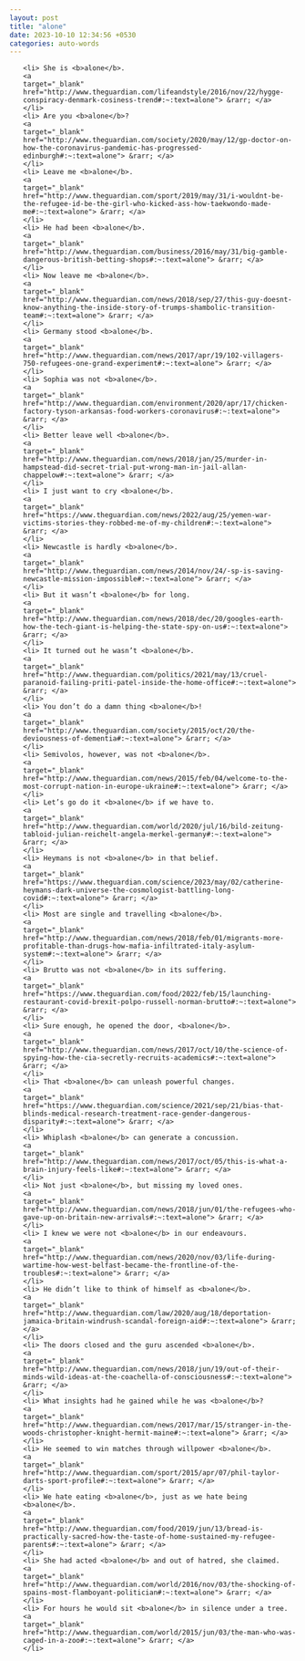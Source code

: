 ```yaml
---
layout: post
title: "alone"
date: 2023-10-10 12:34:56 +0530
categories: auto-words
---
```

<ol>

    <li> She is <b>alone</b>.
    <a 
    target="_blank" 
    href="http://www.theguardian.com/lifeandstyle/2016/nov/22/hygge-conspiracy-denmark-cosiness-trend#:~:text=alone"> &rarr; </a>
    </li>
    <li> Are you <b>alone</b>?
    <a 
    target="_blank" 
    href="http://www.theguardian.com/society/2020/may/12/gp-doctor-on-how-the-coronavirus-pandemic-has-progressed-edinburgh#:~:text=alone"> &rarr; </a>
    </li>
    <li> Leave me <b>alone</b>.
    <a 
    target="_blank" 
    href="http://www.theguardian.com/sport/2019/may/31/i-wouldnt-be-the-refugee-id-be-the-girl-who-kicked-ass-how-taekwondo-made-me#:~:text=alone"> &rarr; </a>
    </li>
    <li> He had been <b>alone</b>.
    <a 
    target="_blank" 
    href="http://www.theguardian.com/business/2016/may/31/big-gamble-dangerous-british-betting-shops#:~:text=alone"> &rarr; </a>
    </li>
    <li> Now leave me <b>alone</b>.
    <a 
    target="_blank" 
    href="http://www.theguardian.com/news/2018/sep/27/this-guy-doesnt-know-anything-the-inside-story-of-trumps-shambolic-transition-team#:~:text=alone"> &rarr; </a>
    </li>
    <li> Germany stood <b>alone</b>.
    <a 
    target="_blank" 
    href="http://www.theguardian.com/news/2017/apr/19/102-villagers-750-refugees-one-grand-experiment#:~:text=alone"> &rarr; </a>
    </li>
    <li> Sophia was not <b>alone</b>.
    <a 
    target="_blank" 
    href="http://www.theguardian.com/environment/2020/apr/17/chicken-factory-tyson-arkansas-food-workers-coronavirus#:~:text=alone"> &rarr; </a>
    </li>
    <li> Better leave well <b>alone</b>.
    <a 
    target="_blank" 
    href="http://www.theguardian.com/news/2018/jan/25/murder-in-hampstead-did-secret-trial-put-wrong-man-in-jail-allan-chappelow#:~:text=alone"> &rarr; </a>
    </li>
    <li> I just want to cry <b>alone</b>.
    <a 
    target="_blank" 
    href="https://www.theguardian.com/news/2022/aug/25/yemen-war-victims-stories-they-robbed-me-of-my-children#:~:text=alone"> &rarr; </a>
    </li>
    <li> Newcastle is hardly <b>alone</b>.
    <a 
    target="_blank" 
    href="http://www.theguardian.com/news/2014/nov/24/-sp-is-saving-newcastle-mission-impossible#:~:text=alone"> &rarr; </a>
    </li>
    <li> But it wasn’t <b>alone</b> for long.
    <a 
    target="_blank" 
    href="http://www.theguardian.com/news/2018/dec/20/googles-earth-how-the-tech-giant-is-helping-the-state-spy-on-us#:~:text=alone"> &rarr; </a>
    </li>
    <li> It turned out he wasn’t <b>alone</b>.
    <a 
    target="_blank" 
    href="http://www.theguardian.com/politics/2021/may/13/cruel-paranoid-failing-priti-patel-inside-the-home-office#:~:text=alone"> &rarr; </a>
    </li>
    <li> You don’t do a damn thing <b>alone</b>!
    <a 
    target="_blank" 
    href="http://www.theguardian.com/society/2015/oct/20/the-deviousness-of-dementia#:~:text=alone"> &rarr; </a>
    </li>
    <li> Semivolos, however, was not <b>alone</b>.
    <a 
    target="_blank" 
    href="http://www.theguardian.com/news/2015/feb/04/welcome-to-the-most-corrupt-nation-in-europe-ukraine#:~:text=alone"> &rarr; </a>
    </li>
    <li> Let’s go do it <b>alone</b> if we have to.
    <a 
    target="_blank" 
    href="http://www.theguardian.com/world/2020/jul/16/bild-zeitung-tabloid-julian-reichelt-angela-merkel-germany#:~:text=alone"> &rarr; </a>
    </li>
    <li> Heymans is not <b>alone</b> in that belief.
    <a 
    target="_blank" 
    href="https://www.theguardian.com/science/2023/may/02/catherine-heymans-dark-universe-the-cosmologist-battling-long-covid#:~:text=alone"> &rarr; </a>
    </li>
    <li> Most are single and travelling <b>alone</b>.
    <a 
    target="_blank" 
    href="http://www.theguardian.com/news/2018/feb/01/migrants-more-profitable-than-drugs-how-mafia-infiltrated-italy-asylum-system#:~:text=alone"> &rarr; </a>
    </li>
    <li> Brutto was not <b>alone</b> in its suffering.
    <a 
    target="_blank" 
    href="https://www.theguardian.com/food/2022/feb/15/launching-restaurant-covid-brexit-polpo-russell-norman-brutto#:~:text=alone"> &rarr; </a>
    </li>
    <li> Sure enough, he opened the door, <b>alone</b>.
    <a 
    target="_blank" 
    href="http://www.theguardian.com/news/2017/oct/10/the-science-of-spying-how-the-cia-secretly-recruits-academics#:~:text=alone"> &rarr; </a>
    </li>
    <li> That <b>alone</b> can unleash powerful changes.
    <a 
    target="_blank" 
    href="https://www.theguardian.com/science/2021/sep/21/bias-that-blinds-medical-research-treatment-race-gender-dangerous-disparity#:~:text=alone"> &rarr; </a>
    </li>
    <li> Whiplash <b>alone</b> can generate a concussion.
    <a 
    target="_blank" 
    href="http://www.theguardian.com/news/2017/oct/05/this-is-what-a-brain-injury-feels-like#:~:text=alone"> &rarr; </a>
    </li>
    <li> Not just <b>alone</b>, but missing my loved ones.
    <a 
    target="_blank" 
    href="http://www.theguardian.com/news/2018/jun/01/the-refugees-who-gave-up-on-britain-new-arrivals#:~:text=alone"> &rarr; </a>
    </li>
    <li> I knew we were not <b>alone</b> in our endeavours.
    <a 
    target="_blank" 
    href="http://www.theguardian.com/news/2020/nov/03/life-during-wartime-how-west-belfast-became-the-frontline-of-the-troubles#:~:text=alone"> &rarr; </a>
    </li>
    <li> He didn’t like to think of himself as <b>alone</b>.
    <a 
    target="_blank" 
    href="http://www.theguardian.com/law/2020/aug/18/deportation-jamaica-britain-windrush-scandal-foreign-aid#:~:text=alone"> &rarr; </a>
    </li>
    <li> The doors closed and the guru ascended <b>alone</b>.
    <a 
    target="_blank" 
    href="http://www.theguardian.com/news/2018/jun/19/out-of-their-minds-wild-ideas-at-the-coachella-of-consciousness#:~:text=alone"> &rarr; </a>
    </li>
    <li> What insights had he gained while he was <b>alone</b>?
    <a 
    target="_blank" 
    href="http://www.theguardian.com/news/2017/mar/15/stranger-in-the-woods-christopher-knight-hermit-maine#:~:text=alone"> &rarr; </a>
    </li>
    <li> He seemed to win matches through willpower <b>alone</b>.
    <a 
    target="_blank" 
    href="http://www.theguardian.com/sport/2015/apr/07/phil-taylor-darts-sport-profile#:~:text=alone"> &rarr; </a>
    </li>
    <li> We hate eating <b>alone</b>, just as we hate being <b>alone</b>.
    <a 
    target="_blank" 
    href="http://www.theguardian.com/food/2019/jun/13/bread-is-practically-sacred-how-the-taste-of-home-sustained-my-refugee-parents#:~:text=alone"> &rarr; </a>
    </li>
    <li> She had acted <b>alone</b> and out of hatred, she claimed.
    <a 
    target="_blank" 
    href="http://www.theguardian.com/world/2016/nov/03/the-shocking-of-spains-most-flamboyant-politician#:~:text=alone"> &rarr; </a>
    </li>
    <li> For hours he would sit <b>alone</b> in silence under a tree.
    <a 
    target="_blank" 
    href="http://www.theguardian.com/world/2015/jun/03/the-man-who-was-caged-in-a-zoo#:~:text=alone"> &rarr; </a>
    </li>